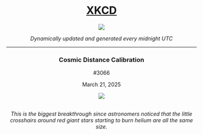 
<h1 align="center"><a href="https://xkcd.com">XKCD</a></h1>
<div align="center">
    <img src="https://img.shields.io/github/last-commit/ShashashankThakur/XKCD?label=last%20updated" />
</div>

<p align="center"><i>Dynamically updated and generated every midnight UTC</i></p>
<hr>
<div align="center">
    <h3><strong>Cosmic Distance Calibration</strong></h3>
    <p>#3066</p>
    <p>March 21, 2025</p>
    <img src="https://imgs.xkcd.com/comics/cosmic_distance_calibration.png">
    <br></br>
    <p><i>This is the biggest breakthrough since astronomers noticed that the little crosshairs around red giant stars starting to burn helium are all the same size.</i></p>
</div>
